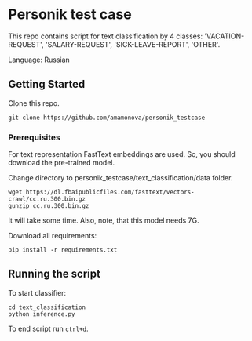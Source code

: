 # Personik test case

This repo contains script for text classification by 4 classes:
'VACATION-REQUEST', 'SALARY-REQUEST', 'SICK-LEAVE-REPORT', 'OTHER'.

Language: Russian

## Getting Started

Clone this repo.

```shell script
git clone https://github.com/amamonova/personik_testcase
```

### Prerequisites
For text representation FastText embeddings are used. 
So, you should download the pre-trained model. 

Change directory to personik_testcase/text_classification/data folder.

```shell script
wget https://dl.fbaipublicfiles.com/fasttext/vectors-crawl/cc.ru.300.bin.gz
gunzip cc.ru.300.bin.gz
```  

It will take some time. Also, note, that this model needs 7G.

Download all requirements:

```shell script
pip install -r requirements.txt 
```  

## Running the script

To start classifier:

```shell script
cd text_classification
python inference.py
```

To end script run `ctrl+d`. 

